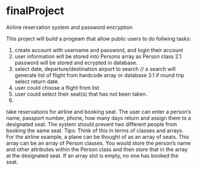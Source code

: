 # finalProject
Airline reservation system and password encryption

This project will build a progeam that allow public users to do follwing tasks:
1. create account with username and password, and login their account
2. user information will be stored into Persons array as Person class 
2.1 password will be stored and ecrypted in database.
3. select date, departure/destination airport to search // a search will generate list of flight from hardcode array or database
3.1 if round trip select return date.
4. user could choose a flight from list.
5. user could select their seat(s) that has not been taken.
6. 


take reservations for airline and booking seat. The user can enter a person’s name, passport number, phone, how many days return and assign them to a designated seat. The system should prevent two different people from booking the same seat. 
Tips: Think of this in terms of classes and arrays. For the airline example, a plane can be thought of as an array of seats. This array can be an array of Person classes. You would store the person’s name and other attributes within the Person class and then store that in the array at the designated seat. If an array slot is empty, no one has booked the seat.
